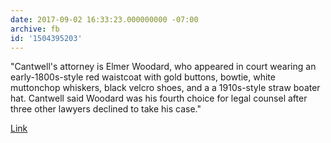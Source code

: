 ```yaml
---
date: 2017-09-02 16:33:23.000000000 -07:00
archive: fb
id: '1504395203'
---
```


"Cantwell's attorney is Elmer Woodard, who appeared in court wearing an early-1800s-style red waistcoat with gold buttons, bowtie, white muttonchop whiskers, black velcro shoes, and a a 1910s-style straw boater hat. Cantwell said Woodard was his fourth choice for legal counsel after three other lawyers declined to take his case."

[Link](http://www.thedailybeast.com/crying-nazi-christopher-cantwells-lawyer-says-hes-just-kidding-about-killing-jews)
